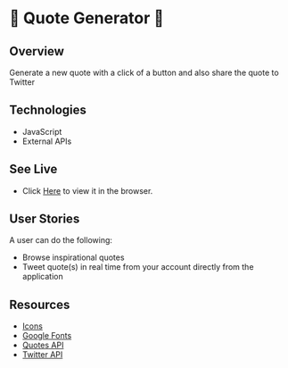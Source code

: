 
#  :page_with_curl: Quote Generator :repeat:




## Overview
Generate a new quote with a click of a button and also share the quote to Twitter



## Technologies 
- JavaScript
- External APIs 



## See Live
-  Click [Here](https://apang20.github.io/quote-generator/) to view it in the browser.



## User Stories
A user can do the following: 
- Browse inspirational quotes
- Tweet quote(s) in real time from your account directly from the application



## Resources
- [Icons](https://fontawesome.com/)
- [Google Fonts](https://fonts.google.com/)
- [Quotes API](https://type.fit/api/quotes)
- [Twitter API](https://twitter.com/intent/tweet) 
